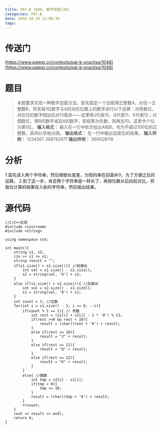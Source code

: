 ```yaml
---
title: PAT-B 1048. 数字加密(20)
categories: PAT-B
date: 2016-10-10 13:08:38
tags:
---
```

# 传送门
[https://www.patest.cn/contests/pat-b-practise/1048](https://www.patest.cn/contests/pat-b-practise/1048)
<!--more-->
# 题目
> 本题要求实现一种数字加密方法。首先固定一个加密用正整数A，对任一正整数B，将其每1位数字与A的对应位置上的数字进行以下运算：对奇数位，对应位的数字相加后对13取余——这里用J代表10、Q代表11、K代表12；对偶数位，用B的数字减去A的数字，若结果为负数，则再加10。这里令个位为第1位。
**输入格式：**
输入在一行中依次给出A和B，均为不超过100位的正整数，其间以空格分隔。
**输出格式：**
在一行中输出加密后的结果。
**输入样例：**
1234567 368782971
**输出样例：**
3695Q8118

# 分析
1.首先读入两个字符串，然后根据长度差，为短的串在前面补0，为了方便之后的运算。
2.到了这一步，肯定两个字符串是一样长了，再按位数从后向前对比，将每位计算的结果存入新的字符串，然后输出结果。

# 源代码

	//C/C++实现
	#include <iostream>
	#include <string>

	using namespace std;

	int main(){
		string s1, s2;
		cin >> s1 >> s2;
		string result = "";
		if(s1.size() > s2.size()){ //前面长 
			int val = s1.size() - s2.size();
			s2 = string(val, '0') + s2;
		}
		else if(s1.size() < s2.size()){ //后面长 
			int val = s2.size() - s1.size();
			s1 = string(val, '0') + s1;
		}
		int count = 1; //位数 
		for(int i = s1.size() - 1; i >= 0; --i){
			if(count % 2 == 1){ // 奇数
				int rest = (s1[i] + s2[i] - 2 * '0') % 13;
				if(rest >=0 && rest < 10){
					result = (char)(rest + '0') + result;
				}
				else if(rest == 10){
					result = "J" + result;
				}
				else if(rest == 11){
					result = "Q" + result;
				}
				else if(rest == 12){
					result = "K" + result;
				}
			}
			else{ //偶数 
				int tmp = s2[i] - s1[i];
				if(tmp < 0){
					tmp += 10;
				}
				result = (char)(tmp + '0') + result;
			}
			++count;
		}
		cout << result << endl;
		return 0;
	}